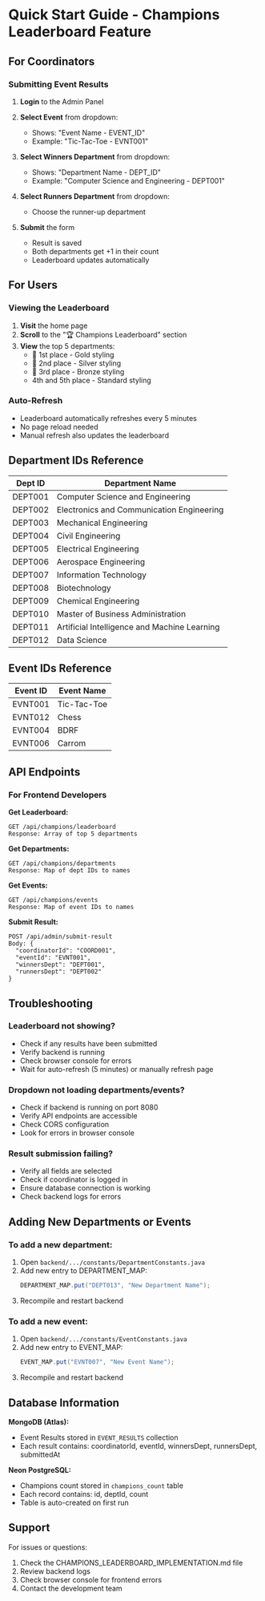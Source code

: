 # Quick Start Guide - Champions Leaderboard Feature

## For Coordinators

### Submitting Event Results

1. **Login** to the Admin Panel
2. **Select Event** from dropdown:
   - Shows: "Event Name - EVENT_ID"
   - Example: "Tic-Tac-Toe - EVNT001"

3. **Select Winners Department** from dropdown:
   - Shows: "Department Name - DEPT_ID"
   - Example: "Computer Science and Engineering - DEPT001"

4. **Select Runners Department** from dropdown:
   - Choose the runner-up department

5. **Submit** the form
   - Result is saved
   - Both departments get +1 in their count
   - Leaderboard updates automatically

## For Users

### Viewing the Leaderboard

1. **Visit** the home page
2. **Scroll** to the "🏆 Champions Leaderboard" section
3. **View** the top 5 departments:
   - 🥇 1st place - Gold styling
   - 🥈 2nd place - Silver styling
   - 🥉 3rd place - Bronze styling
   - 4th and 5th place - Standard styling

### Auto-Refresh
- Leaderboard automatically refreshes every 5 minutes
- No page reload needed
- Manual refresh also updates the leaderboard

## Department IDs Reference

| Dept ID   | Department Name                               |
|-----------|-----------------------------------------------|
| DEPT001   | Computer Science and Engineering              |
| DEPT002   | Electronics and Communication Engineering     |
| DEPT003   | Mechanical Engineering                        |
| DEPT004   | Civil Engineering                             |
| DEPT005   | Electrical Engineering                        |
| DEPT006   | Aerospace Engineering                         |
| DEPT007   | Information Technology                        |
| DEPT008   | Biotechnology                                 |
| DEPT009   | Chemical Engineering                          |
| DEPT010   | Master of Business Administration             |
| DEPT011   | Artificial Intelligence and Machine Learning  |
| DEPT012   | Data Science                                  |

## Event IDs Reference

| Event ID  | Event Name    |
|-----------|---------------|
| EVNT001   | Tic-Tac-Toe   |
| EVNT012   | Chess         |
| EVNT004   | BDRF          |
| EVNT006   | Carrom        |

## API Endpoints

### For Frontend Developers

**Get Leaderboard:**
```
GET /api/champions/leaderboard
Response: Array of top 5 departments
```

**Get Departments:**
```
GET /api/champions/departments
Response: Map of dept IDs to names
```

**Get Events:**
```
GET /api/champions/events
Response: Map of event IDs to names
```

**Submit Result:**
```
POST /api/admin/submit-result
Body: {
  "coordinatorId": "COORD001",
  "eventId": "EVNT001",
  "winnersDept": "DEPT001",
  "runnersDept": "DEPT002"
}
```

## Troubleshooting

### Leaderboard not showing?
- Check if any results have been submitted
- Verify backend is running
- Check browser console for errors
- Wait for auto-refresh (5 minutes) or manually refresh page

### Dropdown not loading departments/events?
- Check if backend is running on port 8080
- Verify API endpoints are accessible
- Check CORS configuration
- Look for errors in browser console

### Result submission failing?
- Verify all fields are selected
- Check if coordinator is logged in
- Ensure database connection is working
- Check backend logs for errors

## Adding New Departments or Events

### To add a new department:
1. Open `backend/.../constants/DepartmentConstants.java`
2. Add new entry to DEPARTMENT_MAP:
   ```java
   DEPARTMENT_MAP.put("DEPT013", "New Department Name");
   ```
3. Recompile and restart backend

### To add a new event:
1. Open `backend/.../constants/EventConstants.java`
2. Add new entry to EVENT_MAP:
   ```java
   EVENT_MAP.put("EVNT007", "New Event Name");
   ```
3. Recompile and restart backend

## Database Information

**MongoDB (Atlas):**
- Event Results stored in `EVENT_RESULTS` collection
- Each result contains: coordinatorId, eventId, winnersDept, runnersDept, submittedAt

**Neon PostgreSQL:**
- Champions count stored in `champions_count` table
- Each record contains: id, deptId, count
- Table is auto-created on first run

## Support

For issues or questions:
1. Check the CHAMPIONS_LEADERBOARD_IMPLEMENTATION.md file
2. Review backend logs
3. Check browser console for frontend errors
4. Contact the development team
